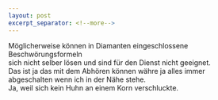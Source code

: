 ```yaml
---
layout: post
excerpt_separator: <!--more-->
---
```

Möglicherweise können in Diamanten eingeschlossene Beschwörungsformeln<br>
sich nicht selber lösen und sind für den Dienst nicht geeignet.<br>
Das ist ja das mit dem Abhören können währe ja alles immer<br>
abgeschalten wenn ich in der Nähe stehe.<br>
Ja, weil sich kein Huhn an einem Korn verschluckte.
